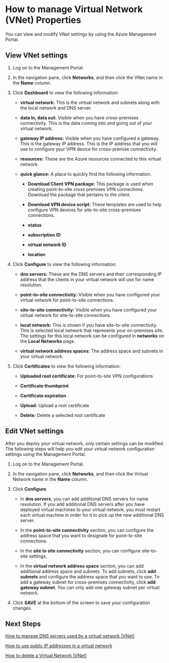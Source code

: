 <!-- deleted in Global -->

<properties 
   pageTitle="How to manage Virtual Network (VNet) Properties"
   description="Learn how to view and edit virtual network settings"
   services="virtual-network"
   documentationCenter="na"
   authors="telmosampaio"
   manager="carmonm"
   editor="tysonn" />
<tags
	ms.service="virtual-network"
	ms.date="12/11/2015"
	wacn.date=""/>

# How to manage Virtual Network (VNet) Properties
You can view and modify VNet settings by using the Azure Management Portal.

## View VNet settings

1. Log on to the Management Portal.

1. In the navigation pane, click **Networks**, and then click the VNet name in the **Name** column.

1. Click **Dashboard** to view the following information:

	- **virtual network:** This is the virtual network and subnets along with the local network and DNS server.

	- **data in, data out:** Visible when you have cross-premises connectivity. This is the data coming into and going out of your virtual network.

	- **gateway IP address:** Visible when you have configured a gateway. This is the gateway IP address. This is the IP address that you will use to configure your VPN device for cross-premise connectivity.

	- **resources:** These are the Azure resources connected to this virtual network.

	- **quick glance:** A place to quickly find the following information:

		- **Download Client VPN package:** This package is used when creating point-to-site cross premises VPN connections. Download the package that pertains to the client.

		- **Download VPN device script:** These templates are used to help configure VPN devices for site-to-site cross-premises connections.

		- **status**

		- **subscription ID**
		
		- **virtual network ID**
		
		- **location**

1. Click **Configure** to view the following information:

	- **dns servers:** These are the DNS servers and their corresponding IP address that the clients in your virtual network will use for name resolution.

	- **point-to-site connectivity:** Visible when you have configured your virtual network for point-to-site connections.

	- **site-to-site connectivity:** Visible when you have configured your virtual network for site-to-site connections.

	- **local network:** This is shown if you have site-to-site connectivity. This is selected local network that represents your on-premises site. The settings for this local network can be configured in **networks** on the **Local Networks** page.
	
	- **virtual network address spaces:** The address space and subnets in your virtual network.

1. Click **Certificates** to view the following information:

	- **Uploaded root certificate:** For point-to-site VPN configurations
	
	- **Certificate thumbprint**
	
	- **Certificate expiration**
	
	- **Upload:** Upload a root certificate
	
	- **Delete:** Delete a selected root certificate

## Edit VNet settings

After you deploy your virtual network, only certain settings can be modified. The following steps will help you edit your virtual network configuration settings using the Management Portal.

1. Log on to the Management Portal.

1. In the navigation pane, click **Networks**, and then click the Virtual Network name in the **Name** column.

1. Click **Configure**.

	- In **dns servers**, you can add additional DNS servers for name resolution. If you add additional DNS servers after you have deployed virtual machines to your virtual network, you must restart each virtual machine in order for it to pick up the new additional DNS server.
	
	- In the **point-to-site connectivity** section, you can configure the address space that you want to designate for point-to-site connections.
	
	- In the **site to site connectivity** section, you can configure site-to-site settings.
	
	- In the **virtual network address space** section, you can add additional address space and subnets. To add subnets, click **add subnets** and configure the address space that you want to use. To add a gateway subnet for cross-premises connectivity, click **add gateway subnet**. You can only add one gateway subnet per virtual network.

1. Click **SAVE** at the bottom of the screen to save your configuration changes.

## Next Steps

[How to manage DNS servers used by a virtual network (VNet)](/documentation/articles/virtual-networks-manage-dns-in-vnet/)

[How to use public IP addresses in a virtual network](/documentation/articles/virtual-networks-public-ip-within-vnet/)

[How to delete a Virtual Network (VNet)](/documentation/articles/virtual-networks-delete-vnet/)